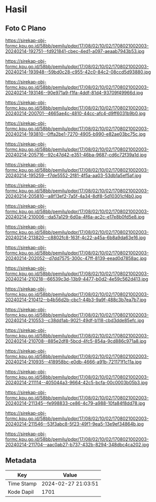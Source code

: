 # Hasil

## Foto C Plano

https://sirekap-obj-formc.kpu.go.id/58bb/pemilu/pdpr/17/08/02/10/02/1708021002003-20240214-192751--fd921841-cbec-4ed1-a097-aeaab7943b53.jpg

https://sirekap-obj-formc.kpu.go.id/58bb/pemilu/pdpr/17/08/02/10/02/1708021002003-20240214-193948--59bd0c28-c955-42c0-84c2-08ccd5d93880.jpg

https://sirekap-obj-formc.kpu.go.id/58bb/pemilu/pdpr/17/08/02/10/02/1708021002003-20240214-193146--90e971a9-f1fa-4ddf-81d4-93709f49966d.jpg

https://sirekap-obj-formc.kpu.go.id/58bb/pemilu/pdpr/17/08/02/10/02/1708021002003-20240214-200701--4665ae4c-4810-44cc-afc4-d9ff6031b9b0.jpg

https://sirekap-obj-formc.kpu.go.id/58bb/pemilu/pdpr/17/08/02/10/02/1708021002003-20240214-193810--0ffa2be1-7270-4905-b990-e82ae03bc75c.jpg

https://sirekap-obj-formc.kpu.go.id/58bb/pemilu/pdpr/17/08/02/10/02/1708021002003-20240214-205716--92c47d42-e351-46ba-9687-cd6c72f39a1d.jpg

https://sirekap-obj-formc.kpu.go.id/58bb/pemilu/pdpr/17/08/02/10/02/1708021002003-20240214-195259--f7de5552-2f81-4f5a-aa03-53db1a5ef5af.jpg

https://sirekap-obj-formc.kpu.go.id/58bb/pemilu/pdpr/17/08/02/10/02/1708021002003-20240214-205810--a8f13ef2-7a5f-4a34-8df8-5d10301cf4b0.jpg

https://sirekap-obj-formc.kpu.go.id/58bb/pemilu/pdpr/17/08/02/10/02/1708021002003-20240214-210006--da57a129-6d0a-4f6a-ac2c-e17e8b0fd5e8.jpg

https://sirekap-obj-formc.kpu.go.id/58bb/pemilu/pdpr/17/08/02/10/02/1708021002003-20240214-213820--c8802fc8-163f-4c22-a45a-6b8a9da63e16.jpg

https://sirekap-obj-formc.kpu.go.id/58bb/pemilu/pdpr/17/08/02/10/02/1708021002003-20240214-202052--d7dd7575-300c-47ff-8139-eead0d7858ac.jpg

https://sirekap-obj-formc.kpu.go.id/58bb/pemilu/pdpr/17/08/02/10/02/1708021002003-20240214-210218--66539c3d-13b9-4477-b0d2-4e59c562d413.jpg

https://sirekap-obj-formc.kpu.go.id/58bb/pemilu/pdpr/17/08/02/10/02/1708021002003-20240214-210412--b4b56d2b-cbc1-44b3-9a9f-488c3b7ea7b7.jpg

https://sirekap-obj-formc.kpu.go.id/58bb/pemilu/pdpr/17/08/02/10/02/1708021002003-20240214-210553--c38dd1ab-9021-49df-b118-cbd3dde85efc.jpg

https://sirekap-obj-formc.kpu.go.id/58bb/pemilu/pdpr/17/08/02/10/02/1708021002003-20240214-210708--885e2df8-5bcd-4fc5-854a-9cd886c971a8.jpg

https://sirekap-obj-formc.kpu.go.id/58bb/pemilu/pdpr/17/08/02/10/02/1708021002003-20240214-210935--418958bc-e0db-4666-a91b-721171f1c11a.jpg

https://sirekap-obj-formc.kpu.go.id/58bb/pemilu/pdpr/17/08/02/10/02/1708021002003-20240214-211114--405044a3-9664-42c5-bcfa-00c0003b05b3.jpg

https://sirekap-obj-formc.kpu.go.id/58bb/pemilu/pdpr/17/08/02/10/02/1708021002003-20240214-211345--fe998833-ce86-4c79-a988-10fa84f8dd78.jpg

https://sirekap-obj-formc.kpu.go.id/58bb/pemilu/pdpr/17/08/02/10/02/1708021002003-20240214-211546--53f3abc8-5f23-49f1-9ea5-13e9ef34864b.jpg

https://sirekap-obj-formc.kpu.go.id/58bb/pemilu/pdpr/17/08/02/10/02/1708021002003-20240214-211704--aac0ab27-b737-432b-8294-348dbc4ca202.jpg


## Metadata

| Key        | Value               |
| ---------- | ------------------- |
| Time Stamp | 2024-02-27 21:03:51 |
| Kode Dapil | 1701                |



